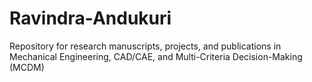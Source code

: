 # Ravindra-Andukuri
Repository for research manuscripts, projects, and publications in Mechanical Engineering, CAD/CAE, and Multi-Criteria Decision-Making (MCDM)
